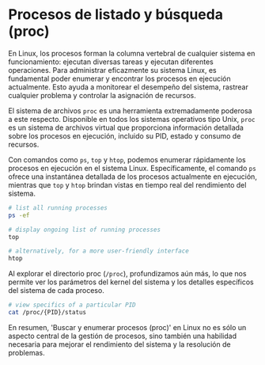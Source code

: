 # Procesos de listado y búsqueda (proc)

En Linux, los procesos forman la columna vertebral de cualquier sistema en funcionamiento: ejecutan diversas tareas y ejecutan diferentes operaciones. Para administrar eficazmente su sistema Linux, es fundamental poder enumerar y encontrar los procesos en ejecución actualmente. Esto ayuda a monitorear el desempeño del sistema, rastrear cualquier problema y controlar la asignación de recursos.

El sistema de archivos `proc` es una herramienta extremadamente poderosa a este respecto. Disponible en todos los sistemas operativos tipo Unix, `proc` es un sistema de archivos virtual que proporciona información detallada sobre los procesos en ejecución, incluido su PID, estado y consumo de recursos.

Con comandos como `ps`, `top` y `htop`, podemos enumerar rápidamente los procesos en ejecución en el sistema Linux. Específicamente, el comando `ps` ofrece una instantánea detallada de los procesos actualmente en ejecución, mientras que `top` y `htop` brindan vistas en tiempo real del rendimiento del sistema.

```bash
# list all running processes
ps -ef 

# display ongoing list of running processes 
top

# alternatively, for a more user-friendly interface
htop
```

Al explorar el directorio proc (`/proc`), profundizamos aún más, lo que nos permite ver los parámetros del kernel del sistema y los detalles específicos del sistema de cada proceso.

```bash
# view specifics of a particular PID
cat /proc/{PID}/status
```

En resumen, 'Buscar y enumerar procesos (proc)' en Linux no es sólo un aspecto central de la gestión de procesos, sino también una habilidad necesaria para mejorar el rendimiento del sistema y la resolución de problemas.